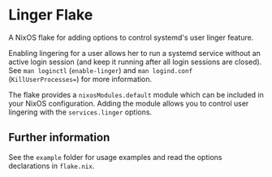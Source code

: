 # Linger Flake

A NixOS flake for adding options to control systemd's user linger feature.

Enabling lingering for a user allows her to run a systemd service without an active login session (and keep it running after all login sessions are closed).
See `man loginctl` (`enable-linger`) and `man logind.conf` (`KillUserProcesses=`) for more information.

The flake provides a `nixosModules.default` module which can be included in your NixOS configuration.
Adding the module allows you to control user lingering with the `services.linger` options.

## Further information

See the `example` folder for usage examples and read the options declarations in `flake.nix`.
